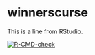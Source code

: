 # winnerscurse

This is a line from RStudio.

<!-- badges: start -->
  [![R-CMD-check](https://github.com/amandaforde/winners_curse/workflows/R-CMD-check/badge.svg)](https://github.com/amandaforde/winners_curse/actions)
  <!-- badges: end -->
